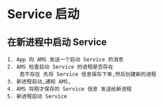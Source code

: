 # Service 启动


## 在新进程中启动 Service 
    1. App 向 AMS 发送一个启动 Service 的消息
    2. AMS 检查启动 Service 的进程是否存在
        若不存在 先将 Service 信息保存下来,然后创建新的进程
    3. 新进程启动,通知 AMS,
    4. AMS 将刚才保存的 Service 信息 发送给新进程
    5. 新进程启动 Service

